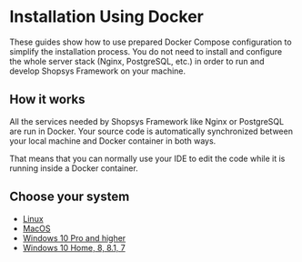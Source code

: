 # Installation Using Docker

These guides show how to use prepared Docker Compose configuration to simplify the installation process.
You do not need to install and configure the whole server stack (Nginx, PostgreSQL, etc.) in order to run and develop Shopsys Framework on your machine.

## How it works
All the services needed by Shopsys Framework like Nginx or PostgreSQL are run in Docker.
Your source code is automatically synchronized between your local machine and Docker container in both ways.

That means that you can normally use your IDE to edit the code while it is running inside a Docker container.

## Choose your system
- [Linux](docs/introduction/installation-using-docker-linux.md)
- [MacOS](docs/introduction/installation-using-docker-macos.md)
- [Windows 10 Pro and higher](docs/introduction/installation-using-docker-windows-10-pro-higher.md)
- [Windows 10 Home, 8, 8.1, 7](docs/introduction/installation-using-docker-windows-10-lower.md)
